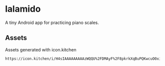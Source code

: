 # lalamido

A tiny Android app for practicing piano scales.



## Assets

Assets generated with icon.kitchen
```
https://icon.kitchen/i/H4sIAAAAAAAAAzWQQU%2FDMAyF%2F8pkrkXqBuPQKwcuO0xiN4SQm7ippTSukhRUpv137E5cEvvT89Ozr%2FCNcaEC3RWG8Bp5xlytKaQfeBpwiRUaYCdJwbQUdl9JKsGtgT5c1pkUh4yeKZmwD2%2F%2Fjdo4iZL3qnh4ObQtkQo2dDDUPnl0R0WYQlSb56N6DuGM3nMKNl5lhm7fNpA5jGpoZS+1ynSvIw0b3bK8j7iFcZyd2jUwlwtXM4YTRpzYyx1iiJwMnxmT7IrDSGWXMXmZ+JfypjrhKovdYLRNJ%2FGLiqD70LA+C3u7iRR9f6i3gYjrY6mSCT5vf+zSNDJWAQAA
```